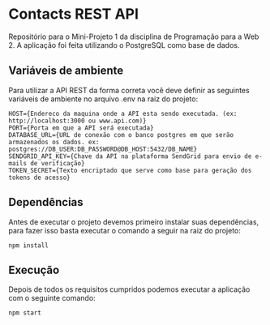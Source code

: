 # Contacts REST API

Repositório para o Mini-Projeto 1 da disciplina de Programação para a Web 2. A aplicação foi feita utilizando o PostgreSQL como base de dados.

## Variáveis de ambiente

Para utilizar a API REST da forma correta você deve definir as seguintes variáveis de ambiente no arquivo .env na raiz do projeto:

```
HOST={Endereco da maquina onde a API esta sendo executada. (ex: http://localhost:3000 ou www.api.com)}
PORT={Porta em que a API será executada}
DATABASE_URL={URL de conexão com o banco postgres em que serão armazenados os dados. ex: postgres://DB_USER:DB_PASSWORD@DB_HOST:5432/DB_NAME}
SENDGRID_API_KEY={Chave da API na plataforma SendGrid para envio de e-mails de verificação}
TOKEN_SECRET={Texto encriptado que serve como base para geração dos tokens de acesso}
```

## Dependências

Antes de executar o projeto devemos primeiro instalar suas dependências, para fazer isso basta executar o comando a seguir na raiz do projeto:

```
npm install
```

## Execução

Depois de todos os requisitos cumpridos podemos executar a aplicação com o seguinte comando:

```
npm start
```

